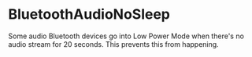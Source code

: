 # BluetoothAudioNoSleep
Some audio Bluetooth devices go into Low Power Mode when there's no audio stream for 20 seconds. This prevents this from happening.
